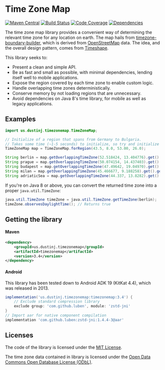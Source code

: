 # Time Zone Map
[![Maven Central](https://maven-badges.herokuapp.com/maven-central/us.dustinj.timezonemap/timezonemap/badge.svg)](https://maven-badges.herokuapp.com/maven-central/us.dustinj.timezonemap/timezonemap)
[![Build Status](https://travis-ci.com/dustin-johnson/timezonemap.svg?branch=master)](https://travis-ci.com/dustin-johnson/timezonemap)
[![Code Coverage](https://img.shields.io/codecov/c/github/dustin-johnson/timezonemap/master.svg)](https://codecov.io/gh/dustin-johnson/timezonemap/branch/master)
[![Dependencies](https://img.shields.io/librariesio/github/dustin-johnson/timezonemap.svg)](https://libraries.io/github/dustin-johnson/timezonemap)

The time zone map library provides a convenient way of determining the relevant time zone for any location on earth.
The map hails from [timezone-boundary-builder](https://github.com/evansiroky/timezone-boundary-builder), 
which is derived from [OpenStreetMap](https://www.openstreetmap.org/) data. The idea, and the overall design pattern, 
comes from [Timeshape](https://github.com/RomanIakovlev/timeshape).

This library seeks to:
* Present a clean and simple API.
* Be as fast and small as possible, with minimal dependencies, lending itself well to mobile applications.
* Expose the region covered by each time zone to enable custom logic.
* Handle overlapping time zones deterministically.
* Conserve memory by not loading regions that are unnecessary.
* Avoid dependencies on Java 8's time library, for mobile as well as legacy applications.

## Examples
```java
import us.dustinj.timezonemap.TimeZoneMap;

// Initialize of a region that spans from Germany to Bulgaria.
// Takes some time (~1-5 seconds) to initialize, so try and initialize only once and keep it.
TimeZoneMap map = TimeZoneMap.forRegion(43.5, 8.0, 53.00, 26.0);

String berlin = map.getOverlappingTimeZone(52.518424, 13.404776).get().getZoneId(); // Returns "Europe/Berlin"
String prague = map.getOverlappingTimeZone(50.074154, 14.437403).get().getZoneId(); // Returns "Europe/Prague"
String budapest = map.getOverlappingTimeZone(47.49642, 19.04970).get().getZoneId(); // Returns "Europe/Budapest"
String milan = map.getOverlappingTimeZone(45.466677, 9.188258).get().getZoneId();   // Returns "Europe/Rome"
String adriaticSea = map.getOverlappingTimeZone(44.337, 13.8282).get().getZoneId(); // Returns "Etc/GMT-1"
```

If you're on Java 8 or above, you can convert the returned time zone into a proper `java.util.TimeZone`:
```java
java.util.TimeZone timeZone = java.util.TimeZone.getTimeZone(berlin);
timeZone.observesDaylightTime(); // Returns true
```

## Getting the library
#### Maven
```xml
<dependency>
    <groupId>us.dustinj.timezonemap</groupId>
    <artifactId>timezonemap</artifactId>
    <version>3.4</version>
</dependency>
```

#### Android
This library has been tested down to Android ADK 19 (KitKat 4.4), which was released in 2013.

```gradle
implementation('us.dustinj.timezonemap:timezonemap:3.4') {
    // Exclude standard compression library
    exclude group: 'com.github.luben', module: 'zstd-jni'
}
// Import aar for native component compilation
implementation 'com.github.luben:zstd-jni:1.4.4-3@aar'
```

## Licenses
The code of the library is licensed under the [MIT License](https://opensource.org/licenses/MIT).

The time zone data contained in library is licensed under the [Open Data Commons Open Database License (ODbL)](http://opendatacommons.org/licenses/odbl/).